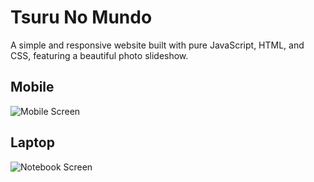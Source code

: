 # Tsuru No Mundo

A simple and responsive website built with pure JavaScript, HTML, and CSS, featuring a beautiful photo slideshow.

## Mobile

![Mobile Screen](screen_mobile.gif)

## Laptop

![Notebook Screen](screen_notebook.gif)

